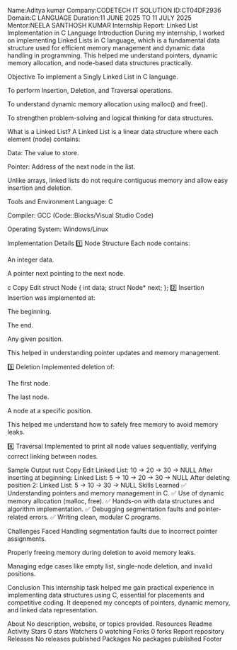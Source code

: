 Name:Aditya kumar Company:CODETECH IT SOLUTION ID:CT04DF2936 Domain:C LANGUAGE Duration:11 JUNE 2025 TO 11 JULY 2025 Mentor:NEELA SANTHOSH KUMAR Internship Report: Linked List Implementation in C Language Introduction During my internship, I worked on implementing Linked Lists in C language, which is a fundamental data structure used for efficient memory management and dynamic data handling in programming. This helped me understand pointers, dynamic memory allocation, and node-based data structures practically.

Objective To implement a Singly Linked List in C language.

To perform Insertion, Deletion, and Traversal operations.

To understand dynamic memory allocation using malloc() and free().

To strengthen problem-solving and logical thinking for data structures.

What is a Linked List? A Linked List is a linear data structure where each element (node) contains:

Data: The value to store.

Pointer: Address of the next node in the list.

Unlike arrays, linked lists do not require contiguous memory and allow easy insertion and deletion.

Tools and Environment Language: C

Compiler: GCC (Code::Blocks/Visual Studio Code)

Operating System: Windows/Linux

Implementation Details 1️⃣ Node Structure Each node contains:

An integer data.

A pointer next pointing to the next node.

c Copy Edit struct Node { int data; struct Node* next; }; 2️⃣ Insertion Insertion was implemented at:

The beginning.

The end.

Any given position.

This helped in understanding pointer updates and memory management.

3️⃣ Deletion Implemented deletion of:

The first node.

The last node.

A node at a specific position.

This helped me understand how to safely free memory to avoid memory leaks.

4️⃣ Traversal Implemented to print all node values sequentially, verifying correct linking between nodes.

Sample Output rust Copy Edit Linked List: 10 -> 20 -> 30 -> NULL After inserting at beginning: Linked List: 5 -> 10 -> 20 -> 30 -> NULL After deleting position 2: Linked List: 5 -> 10 -> 30 -> NULL Skills Learned ✅ Understanding pointers and memory management in C. ✅ Use of dynamic memory allocation (malloc, free). ✅ Hands-on with data structures and algorithm implementation. ✅ Debugging segmentation faults and pointer-related errors. ✅ Writing clean, modular C programs.

Challenges Faced Handling segmentation faults due to incorrect pointer assignments.

Properly freeing memory during deletion to avoid memory leaks.

Managing edge cases like empty list, single-node deletion, and invalid positions.

Conclusion This internship task helped me gain practical experience in implementing data structures using C, essential for placements and competitive coding. It deepened my concepts of pointers, dynamic memory, and linked data representation.

About No description, website, or topics provided. Resources Readme Activity Stars 0 stars Watchers 0 watching Forks 0 forks Report repository Releases No releases published Packages No packages published Footer

